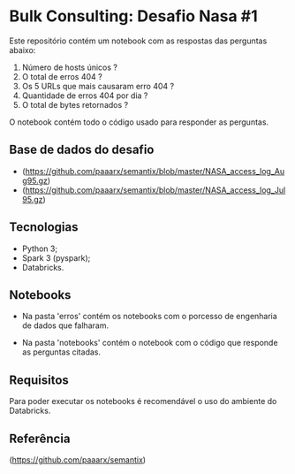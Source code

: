 # Bulk Consulting: Desafio Nasa #1

Este repositório contém um notebook com as respostas das perguntas abaixo:

1. Número de hosts únicos ?
2. O total de erros 404 ?
3. Os 5 URLs que mais causaram erro 404 ?
4. Quantidade de erros 404 por dia ?
5. O total de bytes retornados ?

O notebook contém todo o código usado para responder as perguntas.


## Base de dados do desafio

 - (https://github.com/paaarx/semantix/blob/master/NASA_access_log_Aug95.gz)
 - (https://github.com/paaarx/semantix/blob/master/NASA_access_log_Jul95.gz)
 
## Tecnologias

- Python 3;
- Spark 3 (pyspark);
- Databricks.

## Notebooks

- Na pasta 'erros' contém os notebooks com o porcesso de engenharia de dados que falharam.

- Na pasta 'notebooks' contém o notebook com o código que responde as perguntas citadas.

## Requisitos

Para poder executar os notebooks é recomendável o uso do ambiente do Databricks.

## Referência

(https://github.com/paaarx/semantix)
